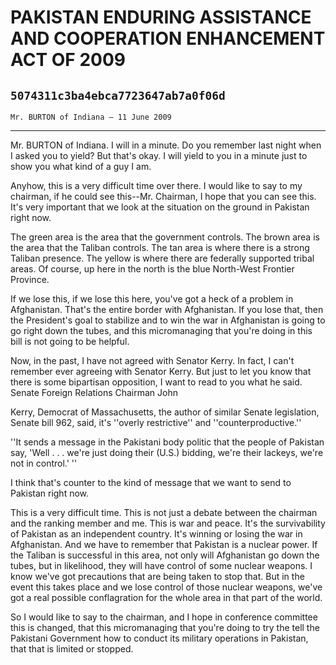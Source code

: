 # PAKISTAN ENDURING ASSISTANCE AND COOPERATION ENHANCEMENT ACT OF 2009
## `5074311c3ba4ebca7723647ab7a0f06d`
`Mr. BURTON of Indiana — 11 June 2009`

---


Mr. BURTON of Indiana. I will in a minute. Do you remember last night 
when I asked you to yield? But that's okay. I will yield to you in a 
minute just to show you what kind of a guy I am.

Anyhow, this is a very difficult time over there. I would like to say 
to my chairman, if he could see this--Mr. Chairman, I hope that you can 
see this. It's very important that we look at the situation on the 
ground in Pakistan right now.

The green area is the area that the government controls. The brown 
area is the area that the Taliban controls. The tan area is where there 
is a strong Taliban presence. The yellow is where there are federally 
supported tribal areas. Of course, up here in the north is the blue 
North-West Frontier Province.

If we lose this, if we lose this here, you've got a heck of a problem 
in Afghanistan. That's the entire border with Afghanistan. If you lose 
that, then the President's goal to stabilize and to win the war in 
Afghanistan is going to go right down the tubes, and this micromanaging 
that you're doing in this bill is not going to be helpful.

Now, in the past, I have not agreed with Senator Kerry. In fact, I 
can't remember ever agreeing with Senator Kerry. But just to let you 
know that there is some bipartisan opposition, I want to read to you 
what he said. Senate Foreign Relations Chairman John


Kerry, Democrat of Massachusetts, the author of similar Senate 
legislation, Senate bill 962, said, it's ''overly restrictive'' and 
''counterproductive.''

''It sends a message in the Pakistani body politic that the people of 
Pakistan say, 'Well . . . we're just doing their (U.S.) bidding, we're 
their lackeys, we're not in control.' ''

I think that's counter to the kind of message that we want to send to 
Pakistan right now.



This is a very difficult time. This is not just a debate between the 
chairman and the ranking member and me. This is war and peace. It's the 
survivability of Pakistan as an independent country. It's winning or 
losing the war in Afghanistan. And we have to remember that Pakistan is 
a nuclear power. If the Taliban is successful in this area, not only 
will Afghanistan go down the tubes, but in likelihood, they will have 
control of some nuclear weapons. I know we've got precautions that are 
being taken to stop that. But in the event this takes place and we lose 
control of those nuclear weapons, we've got a real possible 
conflagration for the whole area in that part of the world.

So I would like to say to the chairman, and I hope in conference 
committee this is changed, that this micromanaging that you're doing to 
try the tell the Pakistani Government how to conduct its military 
operations in Pakistan, that that is limited or stopped.